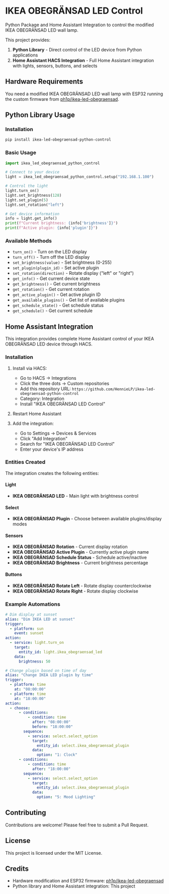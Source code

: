 # IKEA OBEGRÄNSAD LED Control

Python Package and Home Assistant Integration to control the modified IKEA OBEGRÄNSAD LED wall lamp.

This project provides:
1. **Python Library** - Direct control of the LED device from Python applications
2. **Home Assistant HACS Integration** - Full Home Assistant integration with lights, sensors, buttons, and selects

## Hardware Requirements

You need a modified IKEA OBEGRÄNSAD LED wall lamp with ESP32 running the custom firmware from [ph1p/ikea-led-obegraensad](https://github.com/ph1p/ikea-led-obegraensad).

## Python Library Usage

### Installation

```bash
pip install ikea-led-obegraensad-python-control
```

### Basic Usage

```python
import ikea_led_obegraensad_python_control

# Connect to your device
light = ikea_led_obegraensad_python_control.setup("192.168.1.100")

# Control the light
light.turn_on()
light.set_brightness(128)
light.set_plugin(5)
light.set_rotation("left")

# Get device information
info = light.get_info()
print(f"Current brightness: {info['brightness']}")
print(f"Active plugin: {info['plugin']}")
```

### Available Methods

- `turn_on()` - Turn on the LED display
- `turn_off()` - Turn off the LED display  
- `set_brightness(value)` - Set brightness (0-255)
- `set_plugin(plugin_id)` - Set active plugin
- `set_rotation(direction)` - Rotate display ("left" or "right")
- `get_info()` - Get current device state
- `get_brightness()` - Get current brightness
- `get_rotation()` - Get current rotation
- `get_active_plugin()` - Get active plugin ID
- `get_available_plugins()` - Get list of available plugins
- `get_schedule_state()` - Get schedule status
- `get_schedule()` - Get current schedule

## Home Assistant Integration

This integration provides complete Home Assistant control of your IKEA OBEGRÄNSAD LED device through HACS.

### Installation

1. Install via HACS:
   - Go to HACS → Integrations
   - Click the three dots → Custom repositories
   - Add this repository URL: `https://github.com/HennieLP/ikea-led-obegraensad-python-control`
   - Category: Integration
   - Install "IKEA OBEGRÄNSAD LED Control"

2. Restart Home Assistant

3. Add the integration:
   - Go to Settings → Devices & Services
   - Click "Add Integration"
   - Search for "IKEA OBEGRÄNSAD LED Control"
   - Enter your device's IP address

### Entities Created

The integration creates the following entities:

#### Light
- **IKEA OBEGRÄNSAD LED** - Main light with brightness control

#### Select
- **IKEA OBEGRÄNSAD Plugin** - Choose between available plugins/display modes

#### Sensors
- **IKEA OBEGRÄNSAD Rotation** - Current display rotation
- **IKEA OBEGRÄNSAD Active Plugin** - Currently active plugin name
- **IKEA OBEGRÄNSAD Schedule Status** - Schedule active/inactive
- **IKEA OBEGRÄNSAD Brightness** - Current brightness percentage

#### Buttons
- **IKEA OBEGRÄNSAD Rotate Left** - Rotate display counterclockwise
- **IKEA OBEGRÄNSAD Rotate Right** - Rotate display clockwise

### Example Automations

```yaml
# Dim display at sunset
alias: "Dim IKEA LED at sunset"
trigger:
  - platform: sun
    event: sunset
action:
  - service: light.turn_on
    target:
      entity_id: light.ikea_obegraensad_led
    data:
      brightness: 50

# Change plugin based on time of day
alias: "Change IKEA LED plugin by time"
trigger:
  - platform: time
    at: "08:00:00"
  - platform: time
    at: "18:00:00"
action:
  - choose:
      - conditions:
          - condition: time
            after: "08:00:00"
            before: "18:00:00"
        sequence:
          - service: select.select_option
            target:
              entity_id: select.ikea_obegraensad_plugin  
            data:
              option: "1: Clock"
      - conditions:
          - condition: time
            after: "18:00:00"
        sequence:
          - service: select.select_option
            target:
              entity_id: select.ikea_obegraensad_plugin
            data:
              option: "5: Mood Lighting"
```

## Contributing

Contributions are welcome! Please feel free to submit a Pull Request.

## License

This project is licensed under the MIT License.

## Credits

- Hardware modification and ESP32 firmware: [ph1p/ikea-led-obegraensad](https://github.com/ph1p/ikea-led-obegraensad)
- Python library and Home Assistant integration: This project
